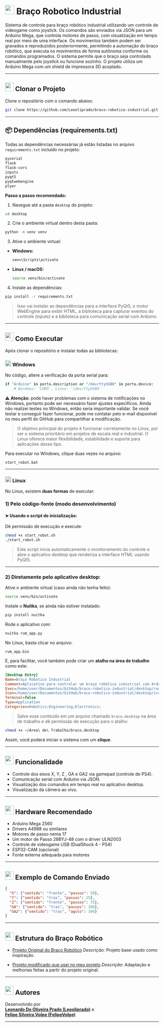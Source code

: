 # <img src="https://img.icons8.com/emoji/48/robot-emoji.png" width="30"/> Braço Robotico Industrial

Sistema de controle para braço robótico industrial utilizando um controle de videogame como joystick. Os comandos são enviados via JSON para um Arduino Mega, que controla motores de passo, com visualização em tempo real por meio de uma interface. Os movimentos também podem ser gravados e reproduzidos posteriormente, permitindo a automação do braço robótico, que executa os movimentos de forma autônoma conforme os comandos programados. O sistema permite que o braço seja controlado manualmente pelo joystick ou funcione sozinho. O projeto utiliza um Arduino Mega com um shield de impressora 3D acoplado.

---

## <img src="https://img.icons8.com/fluency/48/download.png" width="28"/> Clonar o Projeto

Clone o repositório com o comando abaixo:

```bash
git clone https://github.com/Leooliprado/braco-robotico-industrial.git
```

---

## 📦 Dependências (requirements.txt)

Todas as dependências necessárias já estão listadas no arquivo `requirements.txt` incluído no projeto:

```txt
pyserial
flask
flask-cors
inputs
pyqt5
pyqtwebengine
plyer
````

**Passo a passo recomendado:**

1. Navegue até a pasta `desktop` do projeto:

```bash
cd desktop
```

2. Crie o ambiente virtual dentro desta pasta:

```bash
python -m venv venv
```

3. Ative o ambiente virtual:

* **Windows:**

  ```bash
  venv\Scripts\activate
  ```

* **Linux / macOS:**

  ```bash
  source venv/bin/activate
  ```

4. Instale as dependências:

```bash
pip install -r requirements.txt
```

> Isso vai instalar as dependências para a interface PyQt5, o motor WebEngine para exibir HTML, a biblioteca para capturar eventos do controle (inputs) e a biblioteca para comunicação serial com Arduino.

---


## <img src="https://img.icons8.com/fluency/48/play.png" width="28"/> Como Executar

Após clonar o repositório e instalar todas as bibliotecas:

### <img src="https://img.icons8.com/fluency/48/windows-10.png" width="20"/> Windows

No código, altere a verificação da porta serial para:

```python
if "Arduino" in porta.description or "/dev/ttyUSB0" in porta.device:
    # Windows: 'COM3', Linux: '/dev/ttyUSB0'
```

⚠️ **Atenção:** pode haver problemas com o sistema de notificações no Windows, portanto pode ser necessário fazer ajustes específicos.
Ainda não realizei testes no Windows, então seria importante validar.
Se você testar e conseguir fazer funcionar, pode me contatar pelo e-mail disponível no meu perfil do GitHub para compartilhar a modificação.

> O objetivo principal do projeto é funcionar corretamente no Linux, por ser o sistema prioritário em projetos de escala real e industrial. O Linux oferece maior flexibilidade, estabilidade e suporte para aplicações desse tipo.

Para executar no Windows, clique duas vezes no arquivo:

```
start_robot.bat
```

---

### <img src="https://img.icons8.com/color/48/linux.png" width="20"/> Linux

No Linux, existem **duas formas** de executar:


### **1) Pelo código-fonte (modo desenvolvimento)**


#### ➤  Usando o script de inicialização:

Dê permissão de execução e execute:

```bash
chmod +x start_robot.sh
./start_robot.sh
```

> Este script inicia automaticamente o monitoramento do controle e abre o aplicativo desktop que renderiza a interface HTML usando PyQt5.

---

### **2) Diretamente pelo aplicativo desktop:**

Ative o ambiente virtual (caso ainda não tenha feito):

```bash
source venv/bin/activate
```

Instale o **Nuitka**, se ainda não estiver instalado:

```bash
pip install nuitka
```

Rode o aplicativo com:

```bash
nuitka rum_app.py
```


No Linux, basta clicar no arquivo:

```
rum_app.bin
```

E, para facilitar, você também pode criar um **atalho na área de trabalho** como este:

```ini
[Desktop Entry]
Name=Braço Robótico Industrial
Comment=Aplicativo para controlar um braço robótico industrial com Arduino Mega via comunicação serial e controle de PS4.
Exec=/home/user/Documentos/GitHub/braco-robotico-industrial/desktop/rum_app.bin
Icon=/home/user/Documentos/GitHub/braco-robotico-industrial/desktop/icons/icon.png
Terminal=false
Type=Application
Categories=Robotics;Engineering;Electronics;
```

> Salve esse conteúdo em um arquivo chamado `braco.desktop` na área de trabalho e dê permissão de execução para o atalho:

```bash
chmod +x ~/Área\ de\ Trabalho/braco.desktop
```

Assim, você poderá iniciar o sistema com um **clique**.

---


## <img src="https://img.icons8.com/fluency/48/controller.png" width="28"/> Funcionalidade

* Controle dos eixos X, Y, Z , GA e GA2 via gamepad (controle de PS4).
* Comunicação serial com Arduino via JSON.
* Visualização dos comandos em tempo real no aplicativo desktop.
* Visualização da câmera ao vivo.

---


## <img src="https://img.icons8.com/fluency/48/electrical.png" width="28"/> Hardware Recomendado

* Arduino Mega 2560
* Drivers A4988 ou similares
* Motores de passo nema 17
* Um motor de Passo 28BYJ-48 com o driver ULN2003
* Controle de videogame USB (DualShock 4 - PS4)
* ESP32-CAM (opcional)
* Fonte externa adequada para motores

---

## <img src="https://img.icons8.com/fluency/48/source-code.png" width="28"/> Exemplo de Comando Enviado

```json
{
  "X": {"sentido": "frente", "passos": 50},
  "Y": {"sentido": "tras", "passos": 25},
  "Z": {"sentido": "frente", "passos": 75},
  "GA": {"sentido": "tras", "passos": 100},
  "GA2": {"sentido": "tras", "agulo": 100}
}
```

---

## <img src="https://img.icons8.com/fluency/48/robot.png" width="28"/> Estrutura do Braço Robótico

* [Projeto Original do Braço Robótico](https://www.printables.com/model/132260-we-r24-six-axis-robot-arm/files)
  *Descrição:* Projeto base usado como inspiração.

* [Projeto modificado que usei no meu projeto](https://www.thingiverse.com/thing:5672870)
  *Descrição:* Adaptação e melhorias feitas a partir do projeto original.

---

## <img src="https://img.icons8.com/fluency/48/conference-background-selected.png" width="28"/> Autores

Desenvolvido por  
**[Leonardo De Oliveira Prado (Leooliprado)](https://github.com/Leooliprado)** e  
**[Felipe Silveira Volpe (FelipeVolpe)](https://github.com/FelipeVolpe)**

---



